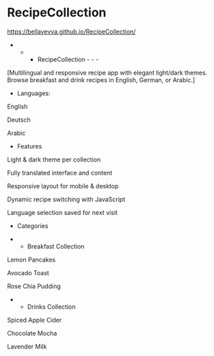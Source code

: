 # RecipeCollection

https://bellayevva.github.io/RecipeCollection/

- - - RecipeCollection - - -

[Multilingual and responsive recipe app with elegant light/dark themes. Browse breakfast and drink recipes in English, German, or Arabic.]

- Languages:

English

Deutsch

Arabic

- Features

Light & dark theme per collection

Fully translated interface and content

Responsive layout for mobile & desktop

Dynamic recipe switching with JavaScript

Language selection saved for next visit

- Categories

- - Breakfast Collection

Lemon Pancakes

Avocado Toast

Rose Chia Pudding

- - Drinks Collection

Spiced Apple Cider

Chocolate Mocha

Lavender Milk

